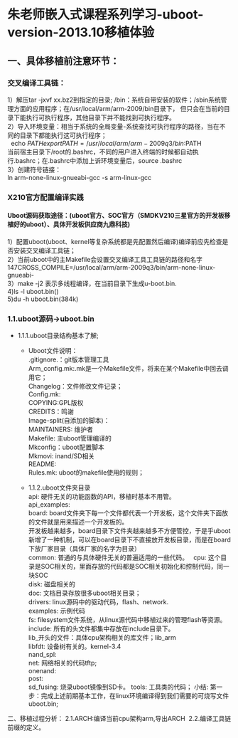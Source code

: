 # 朱老师嵌入式课程系列学习-uboot-version-2013.10移植体验  
## 一、具体移植前注意环节： 
### 交叉编译工具链：
1）解压tar -jxvf xx.bz2到指定的目录; /bin：系统自带安装的软件；/sbin系统管理方面的应用程序；在/usr/local/arm/arm-2009/bin目录下， 但只会在当前的目录下能执行可执行程序，其他目录下并不能找到可执行程序。  
2）导入环境变量：相当于系统的全局变量-系统查找可执行程序的路径，当在不同的目录下都能执行这可执行程序；  
    echo $PATH  
    export PATH=/usr/local/arm/arm-2009q3/bin:$PATH  
    当前宿主目录下/root的.bashrc，不同的用户进入终端的时候都自动执行.bashrc；在.bashrc中添加上诉环境变量后，source .bashrc  
3）创建符号链接：  
    ln arm-none-linux-gnueabi-gcc -s arm-linux-gcc  

### X210官方配置编译实践
#### Uboot源码获取途径：(uboot官方、SOC官方（SMDKV210三星官方的开发板移植好的uboot）、具体开发板供应商九鼎科技)
1）配置uboot(uboot、kernel等复杂系统都是先配置然后编译)编译前应先检查是否安装交叉编译工具链；  
2）当前uboot中的主Makefile会设置交叉编译工具工具链的路径和名字147CROSS_COMPILE=/usr/local/arm/arm-2009q3/bin/arm-none-linux-gnueabi-  
3）make -j2 表示多线程编译，在当前目录下生成u-boot.bin.  
4)ls -l uboot.bin()  
5)du -h uboot.bin(384k)  

### 1.1.uboot源码->uboot.bin
- 1.1.1.uboot目录结构基本了解;   
  - Uboot文件说明：  
.gitignore.：git版本管理工具  
Arm_config.mk:.mk是一个Makefile文件，将来在某个Makefile中回去调用它；  
Changelog：文件修改文件记录；  
Config.mk:    
COPYING:GPL版权  
CREDITS：鸣谢  
Image-split(自添加的脚本)：  
MAINTAINERS: 维护者  
Makefile: 主uboot管理编译的  
Mkconfig：uboot配置脚本  
Mkmovi: inand/SD相关  
README:  
Rules.mk: uboot的makefile使用的规则；  

  - 1.1.2.uboot文件夹目录  
api: 硬件无关的功能函数的API，移植时基本不用管。  
api_examples:  
board: board文件夹下每一个文件都代表一个开发板，这个文件夹下面放的文件就是用来描述一个开发板的。  
开发板越来越多，board目录下文件夹越来越多不方便管控，于是乎uboot新增了一种机制，可以在board目录下不直接放开发板目录，而是在board下放厂家目录（具体厂家的名字为目录）   
common: 普通的与具体硬件无关的普遍适用的一些代码。        
cpu: 这个目录是SOC相关的，里面存放的代码都是SOC相关初始化和控制代码，同一块SOC    
disk: 磁盘相关的  
doc: 文档目录存放很多uboot相关目录；  
drivers: linux源码中的驱动代码，flash、network.  
examples: 示例代码  
fs: filesystem文件系统，从linux源代码中移植过来的管理flash等资源。    
include: 所有的头文件都集中存放在include目录下。  
lib_开头的文件：具体cpu架构相关的库文件；lib_arm  
libfdt: 设备树有关的。kernel-3.4  
nand_spl:  
net: 网络相关的代码tftp;  
onenand:   
post:  
sd_fusing: 烧录uboot镜像到SD卡。
tools: 工具类的代码；
小结: 第一步：完成上述前期基本工作，在linux环境编译得到我们需要的可烧写文件uboot.bin; 

二、移植过程分析：
  2.1.ARCH:编译当前cpu架构arm,导出ARCH
  2.2.编译工具链前缀的定义。
  
